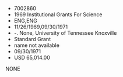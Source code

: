 * 7002860
* 1969 Institutional Grants For Science
* ENG,ENG
* 11/26/1969,09/30/1971
* -. None, University of Tennessee Knoxville
* Standard Grant
*   name not available
* 09/30/1971
* USD 65,014.00

NONE